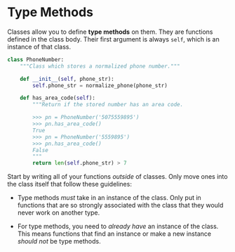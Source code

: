 # Type Methods

Classes allow you to define **type methods** on them.
They are functions defined in the class body.
Their first argument is always `self`, which is an instance of that class.

```py
class PhoneNumber:
    """Class which stores a normalized phone number."""

    def __init__(self, phone_str):
        self.phone_str = normalize_phone(phone_str)

    def has_area_code(self):
        """Return if the stored number has an area code.

        >>> pn = PhoneNumber('5075559895')
        >>> pn.has_area_code()
        True
        >>> pn = PhoneNumber('5559895')
        >>> pn.has_area_code()
        False
        """
        return len(self.phone_str) > 7
```

Start by writing all of your functions _outside_ of classes.
Only move ones into the class itself that follow these guidelines:

*   Type methods _must_ take in an instance of the class.
    Only put in functions that are so strongly associated with the class that they would never work on another type.

*   For type methods, you need to _already have_ an instance of the class.
    This means functions that find an instance or make a new instance _should not_ be type methods.
